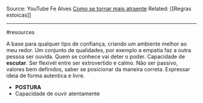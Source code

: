 Source: YouTube Fe Alves [Como se tornar mais atraente](https://www.youtube.com/watch?v=FG2FYdtutwc)
Related: [[Regras estoicas]]

---

#resources

A base para qualquer tipo de confiança, criando um ambiente melhor ao meu redor.
Um conjunto de qualidades, por exemplo a empatia faz a outra pessoa ser ouvida. Quem se conhece vai deter o poder. Capacidade de **escutar**.
Ser flexivél entre ser extrovertido e calmo. Não ser passivo, valores bem definidos, saber se posicionar da maneira correta.
Expressar ideia de forma autentica e livre.
- **POSTURA**
- Capacidade de ouvir atentamente
